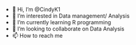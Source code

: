 - 👋 Hi, I’m @CindyK1
- 👀 I’m interested in Data management/ Analysis
- 🌱 I’m currently learning R programming
- 💞️ I’m looking to collaborate on Data Analysis
- 📫 How to reach me 

<!---
CindyK1/CindyK1 is a ✨ special ✨ repository because its `README.md` (this file) appears on your GitHub profile.
You can click the Preview link to take a look at your changes.
--->
